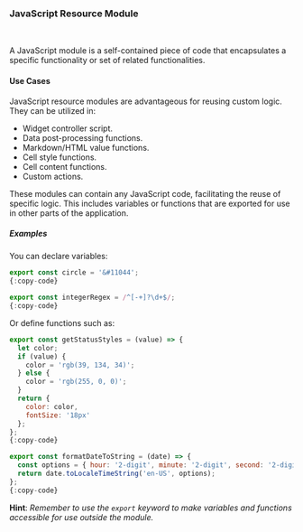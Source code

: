 ### JavaScript Resource Module

<div class="divider"></div>
<br/>

A JavaScript module is a self-contained piece of code that encapsulates a specific functionality or set of related functionalities.

#### Use Cases
JavaScript resource modules are advantageous for reusing custom logic. They can be utilized in:
- Widget controller script.
- Data post-processing functions.
- Markdown/HTML value functions.
- Cell style functions.
- Cell content functions.
- Custom actions.

These modules can contain any JavaScript code, facilitating the reuse of specific logic. This includes variables or functions that are exported for use in other parts of the application.
##### Examples

You can declare variables:
```javascript
export const circle = '&#11044';
{:copy-code}
```
```javascript
export const integerRegex = /^[-+]?\d+$/;
{:copy-code}
```
Or define functions such as:
```javascript
export const getStatusStyles = (value) => {
  let color;
  if (value) {
    color = 'rgb(39, 134, 34)';
  } else {
    color = 'rgb(255, 0, 0)';
  }
  return {
    color: color,
    fontSize: '18px'
  };
};
{:copy-code}
```
```javascript
export const formatDateToString = (date) => {
  const options = { hour: '2-digit', minute: '2-digit', second: '2-digit' };
  return date.toLocaleTimeString('en-US', options);
};
{:copy-code}
```
**Hint**: *Remember to use the `export` keyword to make variables and functions accessible for use outside the module.*
